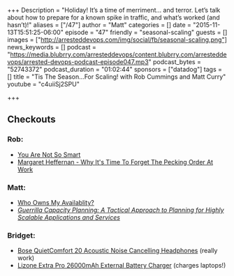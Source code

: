 +++
Description = "Holiday! It’s a time of merriment… and terror. Let’s talk about how to prepare for a known spike in traffic, and what’s worked (and hasn’t)!"
aliases = ["/47"]
author = "Matt"
categories = []
date = "2015-11-13T15:51:25-06:00"
episode = "47"
friendly = "seasonal-scaling"
guests = []
images = ["http://arresteddevops.com/img/social/fb/seasonal-scaling.png"]
news_keywords = []
podcast = "https://media.blubrry.com/arresteddevops/content.blubrry.com/arresteddevops/arrested-devops-podcast-episode047.mp3"
podcast_bytes = "52743372"
podcast_duration = "01:02:44"
sponsors = ["datadog"]
tags = []
title = "Tis The Season...For Scaling! with Rob Cummings and Matt Curry"
youtube = "c4uiiSj2SPU"

+++

## Checkouts

### Rob:
- [You Are Not So Smart](http://youarenotsosmart.com/)
- [Margaret Heffernan - Why It's Time To Forget The Pecking Order At Work](https://www.ted.com/talks/margaret_heffernan_why_it_s_time_to_forget_the_pecking_order_at_work?language=en)

### Matt:
- [Who Owns My Availablity?](http://whoownsmyavailability.com/)
- *[Guerrilla Capacity Planning: A Tactical Approach to Planning for Highly Scalable Applications and Services](http://www.amazon.com/Guerrilla-Capacity-Planning-Tactical-Applications/dp/3540261389)*

### Bridget:
- [Bose QuietComfort 20 Acoustic Noise Cancelling Headphones](http://www.amazon.com/gp/product/B00X9KVLOM) (really work)
- [Lizone Extra Pro 26000mAh External Battery Charger](http://www.amazon.com/gp/product/B00HLDSMH2) (charges laptops!)
